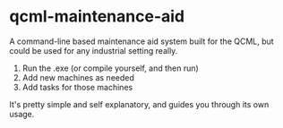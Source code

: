 # qcml-maintenance-aid
A command-line based maintenance aid system built for the QCML, but could be used for any industrial setting really.

1) Run the .exe (or compile yourself, and then run)
2) Add new machines as needed
3) Add tasks for those machines

It's pretty simple and self explanatory, and guides you through its own usage.
